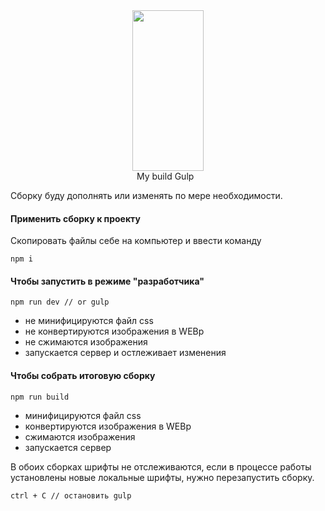 <img height="257" width="114" src="https://user-images.githubusercontent.com/25119216/200695956-17be5264-faef-424d-af7b-d4776bc86d41.png" style="display: block; margin: 0 auto;">
<p style="width: 100px; margin: 0 auto;" >My build Gulp</p>

Сборку буду дополнять или изменять по мере необходимости.

#### Применить сборку к проекту

Скопировать файлы себе на компьютер и ввести команду

	npm i

#### Чтобы запустить в режиме "разработчика"

	npm run dev // or gulp

+ не минифицируются файл css
+ не конвертируются изображения в WEBp
+ не сжимаются изображения
+ запускается сервер и остлеживает изменения

#### Чтобы собрать итоговую сборку

	npm run build

+ минифицируются файл css
+ конвертируются изображения в WEBp
+ сжимаются изображения
+ запускается сервер

В обоих сборках шрифты не отслеживаются, если в процессе работы установлены новые локальные шрифты, нужно перезапустить сборку.

	ctrl + C // остановить gulp